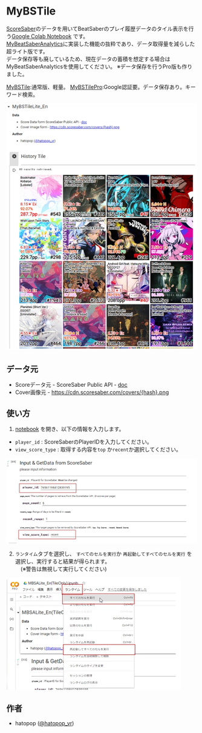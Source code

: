 # MyBSTile
[ScoreSaber](https://scoresaber.com/)のデータを用いてBeatSaberのプレイ履歴データのタイル表示を行う[Google Colab Notebook](https://colab.research.google.com/github/hatopopvr/MyBSTile/blob/main/MyBSTile_En.ipynb) です。  
[MyBeatSaberAnalytics](https://github.com/hatopopvr/MyBeatSaberAnalytics)に実装した機能の抜粋であり、データ取得量を減らした超ライト版です。   
データ保存等も廃しているため、現在データの蓄積を想定する場合はMyBeatSaberAnalyticsを使用してください。
※データ保存を行うPro版も作りました。

[MyBSTile](https://colab.research.google.com/github/hatopopvr/MyBSTile/blob/main/MyBSTile_En.ipynb):通常版、軽量。
[MyBSTilePro](https://colab.research.google.com/github/hatopopvr/MyBSTile/blob/main/MyBSTilePro_En.ipynb):Google認証要。データ保存あり。キーワード検索。

![Tile](images/images_001.jpg)

## データ元
- Scoreデータ元 - ScoreSaber Public API - [doc](https://docs.scoresaber.com/)  
- Cover画像元 - https://cdn.scoresaber.com/covers/{hash}.png  

## 使い方

1. [notebook](https://colab.research.google.com/github/hatopopvr/MyBSTile/blob/main/MyBSTile_En.ipynb) を開き、以下の情報を入力します。
 - `player_id` : ScoreSaberのPlayerIDを入力してください。 
 - `view_score_type` : 取得する内容を`top` か`recent`か選択してください。 
 
![Input Form](images/images_002.jpg)
 
2. `ランタイム`タブを選択し、 `すべてのセルを実行`か `再起動してすべてのセルを実行` を選択し、実行すると結果が得られます。  
　(※警告は無視して実行してください)

![Input Form](images/images_004.jpg)

## 作者
- hatopop ([@hatopop_vr](https://twitter.com/hatopop_vr))
